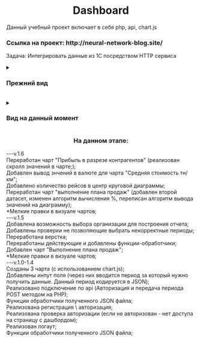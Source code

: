 
<h1 align="center">Dashboard</h1>
Данный учебный проект включает в себя php, api, chart.js

<h3>Ссылка на проект: http://neural-network-blog.site/ </h3>


Задача: Интегрировать данные из 1С посредством HTTP сервиса
<details> 
<summary> <h3>Прежний вид  </h3></summary>

<details> 
<summary> v1.5 </summary>
<h4>Основная страница</h4>
<img src="https://user-images.githubusercontent.com/65172872/231757791-799a8f63-c78c-493f-b3db-e13eb6b96e80.png">
<img src="https://user-images.githubusercontent.com/65172872/231757899-a1b15e1a-2663-4ddf-a540-3ca571e13dc2.png">
<img src="https://user-images.githubusercontent.com/65172872/231758059-4b6d638b-40cc-4142-a672-473e8380b80f.png">
<h4> Регистрация / Авторизация</h4>
<img src="https://user-images.githubusercontent.com/65172872/231190750-1b76991f-c655-4bbf-a57d-e03ed10eae16.png">
<img src="https://user-images.githubusercontent.com/65172872/231191082-fd1ede61-1bbf-4638-877c-d0c4d914652a.png">
</details> 
<details> 
<summary> v1.4 </summary>
<img src="https://user-images.githubusercontent.com/65172872/231189991-6e7f017e-7209-4ddd-88f4-bf155dbc4af1.png">
<img src="https://user-images.githubusercontent.com/65172872/231190750-1b76991f-c655-4bbf-a57d-e03ed10eae16.png">
<img src="https://user-images.githubusercontent.com/65172872/231191082-fd1ede61-1bbf-4638-877c-d0c4d914652a.png">
</details>
<details>
<summary> v1.0 </summary>
<img src="https://user-images.githubusercontent.com/65172872/230791161-a8f6955e-d5b2-497e-a438-1fa81b24ac46.png">
</details>
</details>
<br>
<details>
<summary> <h3> Вид на данный момент </h3> </summary>
<h4>Основная страница</h4>
<img src="https://user-images.githubusercontent.com/65172872/232069730-93b45000-7be4-43b4-89ff-60a8d23f2d54.png">
<img src="https://user-images.githubusercontent.com/65172872/232070677-99a83a7d-c832-4738-bb53-c0cf16f8b2cf.png">
<img src="https://user-images.githubusercontent.com/65172872/232422041-3ee65898-4712-4a07-98d9-85570ae4bccf.png">

<h4> Регистрация / Авторизация</h4>
<img src="https://user-images.githubusercontent.com/65172872/231190750-1b76991f-c655-4bbf-a57d-e03ed10eae16.png">
<img src="https://user-images.githubusercontent.com/65172872/231191082-fd1ede61-1bbf-4638-877c-d0c4d914652a.png">
</details> 

<h3 align="center">На данном этапе:</h3>
---v.1.6
<summary>Переработан чарт "Прибыль в разрезе контрагентов" (реализован скролл значений в чарте;);</summary>
<summary>Добавлен вывод знчений в валюте для чарта "Средняя стоимость тн/км";</summary>
<summary>Добавлено количество рейсов в центр круговой диаграммы;</summary>
<summary>Переработан чарт "выполнение плана продаж" (добавлен второй датасет, изменен алгоритм вычисления %, переписан алгоритм вывода значений на диаграмму);</summary>
<summary>*Мелкие правки в визуале чартов;</summary>
---v.1.5
<summary>Добавлена возможность выбора организации для построения отчета;</summary>
<summary>Добавлены проверки не позволяющие выбрать некорректные периоды;</summary>
<summary>Переработана верстка;</summary>
<summary>Переработаны действующие и добавлены функции-обработчики;</summary>
<summary>Добавлен чарт "Выполнение плана продаж";</summary>
<summary>*Мелкие правки в визуале чартов;</summary>
---v.1.0-1.4
<summary>Созданы 3 чарта (с использованием chart.js);</summary>
<summary>Добавлены инпут поля (через них вводится период за который нужно получить данные. Данный период кодируется в JSON);</summary>
<summary>Реализовано подключение по api (Авторизация и передача периода POST методом на PHP);</summary>
<summary>Функции обработчики полученного JSON файла;</summary>
<summary>Реализована регистрация \ авторизация;</summary>
<summary>Реализована проверка авторизации (если не авторизован - нет доступа на страницу с дашбордом);</summary>
<summary>Реализован логаут;</summary>
<summary>Функции обработчики полученного JSON файла;</summary>


